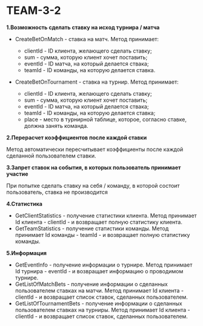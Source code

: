 # TEAM-3-2

**1.Возможность сделать ставку на исход турнира / матча**
  
  - CreateBetOnMatch - ставка на матч. 
  Метод принимает: 
    - clientId - ID клиента, желающего сделать ставку; 
    - sum - сумма, которую клиент хочет поставить; 
    - eventId - ID матча, на который делается ствака; 
    - teamId - ID команды, на которую делается ставка.
    
  - CreateBetOnTournament - ставка на турнир. 
  Метод принимает: 
    - clientId - ID клиента, желающего сделать ставку; 
    - sum - сумма, которую клиент хочет поставить; 
    - eventId - ID матча, на который делается ствака; 
    - teamId - ID команды, на которую делается ставка;
    - place - место в турнирной таблице, которое, согласно ставке, должна занять команда.
  

**2.Перерасчет коэффициентов после каждой ставки**

Метод автоматически пересчитывает коэффициенты после каждой сделанной пользователем ставки.

**3.Запрет ставок на события, в которых пользователь принимает участие**

При попытке сделать ставку на себя / команду, в которой состоит пользователь, ставка не производится 

**4.Статистика**
  - GetClientStatistics - получение статистики клиента. Метод принимает Id клиента - clientId - и возвращает полную статистику клиента.
  - GetTeamStatistics - получение статистики команды. Метод принимает Id команды - teamId - и возвращает полную статистику команды.

**5.Информация**
  - GetEventInfo - получение информации о турнире. Метод принимает Id турнира - eventId - и возвращает информацию о проводимом турнире.
  - GetListOfMatchBets - получение информации о сделанных пользователем ставках на матчи. Метод принимает Id клиента - clientId - и возвращает список ставок, сделанных пользователем.
  - GetListOfTournamentBets - получение информации о сделанных пользователем ставках на турниры. Метод принимает Id клиента - clientId - и возвращает список ставок, сделанных пользователем.
